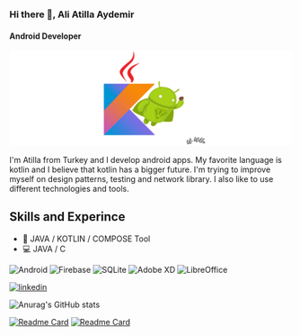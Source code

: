### Hi there 👋, Ali Atilla Aydemir
#### Android Developer
<!-- ![Android Developer](https://github.com/aliatillaydemir/aliatillaydemir/blob/main/android_design.png) -->
![Android Developer](https://github.com/aliatillaydemir/aliatillaydemir/blob/main/and.png)

I'm Atilla from Turkey and I develop android apps. My favorite language is kotlin and I believe that kotlin has a bigger future. I'm trying to improve myself on design patterns, testing and network library. I also like to use different technologies and tools.

## Skills and Experince 

* :iphone: JAVA / KOTLIN / COMPOSE Tool
* :computer: JAVA / C

![Android](https://img.shields.io/badge/Android-3DDC84?style=for-the-badge&logo=android&logoColor=white)
![Firebase](https://img.shields.io/badge/firebase-%23039BE5.svg?style=for-the-badge&logo=firebase)
![SQLite](https://img.shields.io/badge/sqlite-%2307405e.svg?style=for-the-badge&logo=sqlite&logoColor=white)
![Adobe XD](https://img.shields.io/badge/Adobe%20XD-470137?style=for-the-badge&logo=Adobe%20XD&logoColor=#FF61F6)
![LibreOffice](https://img.shields.io/badge/LibreOffice-%2318A303?style=for-the-badge&logo=LibreOffice&logoColor=white)

<!--[![Top Langs](https://github-readme-stats.vercel.app/api/top-langs/?username=aliatillaydemir&layout=compact)](https://github.com/aliatillaydemir/github-readme-stats)-->
<!--
[![Top Langs](https://github-readme-stats.vercel.app/api/top-langs/?username=aliatillaydemir&hide=javascript,html)](https://github.com/anuraghazra/github-readme-stats)
[![Top Langs](https://github-readme-stats.vercel.app/api/top-langs/?username=aliatillaydemir&layout=compact)](https://github.com/anuraghazra/github-readme-stats)
[![Top Langs](https://github-readme-stats.vercel.app/api/top-langs/?username=aliatillaydemir&hide=asp)](https://github.com/anuraghazra/github-readme-stats)
-->


[<img src='https://cdn.jsdelivr.net/npm/simple-icons@3.0.1/icons/linkedin.svg' alt='linkedin' height='40'>](https://www.linkedin.com/in/atilla-aydemir-406b99193/)  

![Anurag's GitHub stats](https://github-readme-stats.vercel.app/api?username=aliatillaydemir&show_icons=true&theme=radical)

[![Readme Card](https://github-readme-stats.vercel.app/api/pin/?username=aliatillaydemir&repo=CryptoApp)](https://github.com/aliatillaydemir/CryptoApp)
[![Readme Card](https://github-readme-stats.vercel.app/api/pin/?username=aliatillaydemir&repo=labirent_oyunu)](https://github.com/aliatillaydemir/labirent_oyunu)





